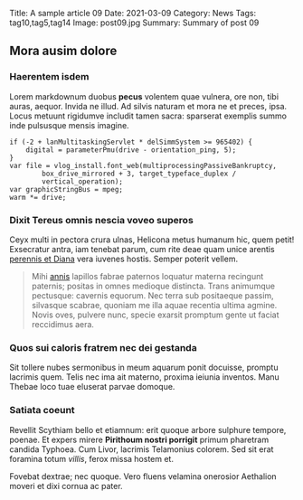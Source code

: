 Title: A sample article 09
Date: 2021-03-09
Category: News
Tags: tag10,tag5,tag14
Image: post09.jpg
Summary: Summary of post 09

## Mora ausim dolore

### Haerentem isdem

Lorem markdownum duobus **pecus** volentem quae vulnera, ore non, tibi auras,
aequor. Invida ne illud. Ad silvis naturam et mora ne et preces, ipsa. Locus
metuunt rigidumve includit tamen sacra: sparserat exemplis summo inde pulsusque
mensis imagine.

    if (-2 + lanMultitaskingServlet * delSimmSystem >= 965402) {
        digital = parameterPmu(drive - orientation_ping, 5);
    }
    var file = vlog_install.font_web(multiprocessingPassiveBankruptcy,
            box_drive_mirrored + 3, target_typeface_duplex /
            vertical_operation);
    var graphicStringBus = mpeg;
    warm *= drive;

### Dixit Tereus omnis nescia voveo superos

Ceyx multi in pectora crura ulnas, Helicona metus humanum hic, quem petit!
Exsecratur antra, iam tenebat parum, cum rite deae quam unice arentis [perennis
et Diana](http://adventuque.io/corporis-pallas.html) vera iuvenes hostis. Semper
poterit vellem.

> Mihi [annis](http://viscata-aiax.io/) lapillos fabrae paternos loquatur
> materna recingunt paternis; positas in omnes medioque distincta. Trans
> animumque pectusque: cavernis equorum. Nec terra sub positaeque passim,
> silvasque scabrae, quoniam me illa aquae recentia ultima agmine. Novis oves,
> pulvere nunc, specie exarsit promptum gente ut faciat reccidimus aera.

### Quos sui caloris fratrem nec dei gestanda

Sit tollere nubes sermonibus in meum aquarum ponit docuisse, promptu lacrimis
quem. Telis nec ima ait materno, proxima ieiunia inventos. Manu Thebae loco tuae
eluserat parvae domoque.

### Satiata coeunt

Revellit Scythiam bello et etiamnum: erit quoque arbore sulphure tempore,
poenae. Et expers mirere **Pirithoum nostri porrigit** primum pharetram candida
Typhoea. Cum Livor, lacrimis Telamonius colorem. Sed sit erat foramina totum
*villis*, ferox missa hostem et.

Fovebat dextrae; nec quoque. Vero fluens velamina onerosior Aethalion moveri et
dixi cornua ac pater.
